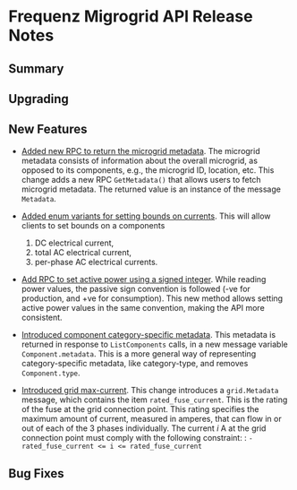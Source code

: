# Frequenz Migrogrid API Release Notes

## Summary

<!-- Here goes a general summary of what this release is about -->

## Upgrading

<!-- Here goes notes on how to upgrade from previous versions, including if there are any deprecations and what they should be replaced with -->

## New Features

* [Added new RPC to return the microgrid metadata](https://github.com/frequenz-floss/frequenz-api-microgrid/pull/30).
  The microgrid metadata consists of information about the overall microgrid,
  as opposed to its components, e.g., the microgrid ID, location, etc.
  This change adds a new RPC `GetMetadata()` that allows users to fetch
  microgrid metadata. The returned value is an instance of the message
  `Metadata`.

* [Added enum variants for setting bounds on currents](https://github.com/frequenz-floss/frequenz-api-microgrid/pull/33).
  This will allow clients to set bounds on a components
  1. DC electrical current,
  2. total AC electrical current,
  3. per-phase AC electrical currents.

* [Add RPC to set active power using a signed integer](https://github.com/frequenz-floss/frequenz-api-microgrid/pull/35).
  While reading power values, the passive sign convention is followed
  (-ve for production, and +ve for consumption). This new method allows setting
  active power values in the same convention, making the API more consistent.

* [Introduced component category-specific metadata](https://github.com/frequenz-floss/frequenz-api-microgrid/pull/36).
  This metadata is returned in response to `ListComponents` calls,
  in a new message variable `Component.metadata`.
  This is a more general way of representing category-specific metadata,
  like category-type, and removes `Component.type`.

* [Introduced grid max-current](https://github.com/frequenz-floss/frequenz-api-microgrid/pull/38).
  This change introduces a `grid.Metadata` message, which contains the item
  `rated_fuse_current`. This is the rating of the fuse at the grid connection
  point.
  This rating specifies the maximum amount of current, measured in amperes,
  that can flow in or out of each of the 3 phases individually.
  The current _i_ A at the grid connection point must comply with the
  following constraint: : `-rated_fuse_current <= i <= rated_fuse_current`

## Bug Fixes

<!-- Here goes notable bug fixes that are worth a special mention or explanation -->
